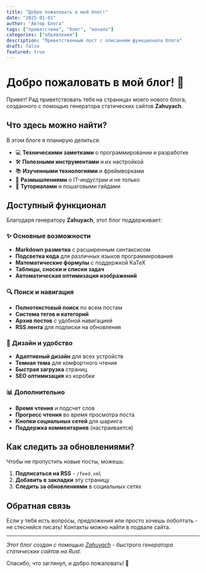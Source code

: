 ```yaml
---
title: "Добро пожаловать в мой блог!"
date: "2025-01-01"
author: "Автор Блога"
tags: ["приветствие", "блог", "начало"]
categories: ["объявления"]
description: "Приветственный пост с описанием функционала блога"
draft: false
featured: true
---
```


# Добро пожаловать в мой блог! 🎉

Привет! Рад приветствовать тебя на страницах моего нового блога, созданного с помощью генератора статических сайтов **Zahuyach**.

## Что здесь можно найти?

В этом блоге я планирую делиться:

- 💻 **Техническими заметками** о программировании и разработке
- 🛠️ **Полезными инструментами** и их настройкой
- 📚 **Изученными технологиями** и фреймворками
- 🤔 **Размышлениями** о IT-индустрии и не только
- 📝 **Туториалами** и пошаговыми гайдами

## Доступный функционал

Благодаря генератору **Zahuyach**, этот блог поддерживает:

### ✨ Основные возможности
- **Markdown разметка** с расширенным синтаксисом
- **Подсветка кода** для различных языков программирования
- **Математические формулы** с поддержкой KaTeX
- **Таблицы, сноски и списки задач**
- **Автоматическая оптимизация изображений**

### 🔍 Поиск и навигация
- **Полнотекстовый поиск** по всем постам
- **Система тегов и категорий**
- **Архив постов** с удобной навигацией
- **RSS лента** для подписки на обновления

### 🎨 Дизайн и удобство
- **Адаптивный дизайн** для всех устройств
- **Темная тема** для комфортного чтения
- **Быстрая загрузка** страниц
- **SEO оптимизация** из коробки

### 📊 Дополнительно
- **Время чтения** и подсчет слов
- **Прогресс чтения** во время просмотра поста
- **Кнопки социальных сетей** для шаринга
- **Поддержка комментариев** (настраивается)

## Как следить за обновлениями?

Чтобы не пропустить новые посты, можешь:

1. **Подписаться на RSS** - `/feed.xml`
2. **Добавить в закладки** эту страницу
3. **Следить за обновлениями** в социальных сетях

## Обратная связь

Если у тебя есть вопросы, предложения или просто хочешь поболтать - не стесняйся писать! Контакты можно найти в подвале сайта.

---

*Этот блог создан с помощью [Zahuyach](https://github.com/b4rgut/zahuyach) - быстрого генератора статических сайтов на Rust.*

Спасибо, что заглянул, и добро пожаловать! 🚀
